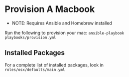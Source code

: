 # Provision A Macbook

* NOTE: Requires Ansible and Homebrew installed

Run the following to provision your mac:
`ansible-playbook  playbooks/provision.yml`


## Installed Packages

For a complete list of installed packages, look in `roles/osx/defaults/main.yml`
